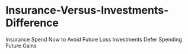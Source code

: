 # Insurance-Versus-Investments-Difference
Insurance Spend Now to Avoid Future Loss Investments Defer Spending Future Gains

